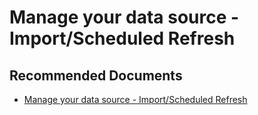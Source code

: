   <properties
	pageTitle="manage your data source - import"
	description="manage your data source - import"
	service="microsoft.PowerBIDedicated"
	resource="capacities"
	authors="pjfreitas"
	ms.author="pfreitas"	
	displayOrder="400"
	selfHelpType="generic"
	supportTopicIds="32628118"
	productPesIds="16334"
	cloudEnvironments="public, MoonCake, fairfax, usnat, ussec" 
	articleId="1924f13d-fda5-a235-1e30-12e570e8677b"
	ownershipId="PowerBI_PowerBI"
/>

# Manage your data source - Import/Scheduled Refresh

## **Recommended Documents**

* [Manage your data source - Import/Scheduled Refresh](https://docs.microsoft.com/power-bi/service-gateway-enterprise-manage-scheduled-refresh)
